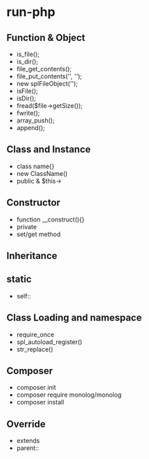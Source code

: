 # run-php

## Function & Object

- is_file();
- is_dir();
- file_get_contents();
- file_put_contents('', '');
- new splFileObject('');
- isFile();
- isDir();
- fread($file->getSize());
- fwrite();
- array_push();
- append();

## Class and Instance 

- class name{}
- new ClassName()
- public & $this->

## Constructor

- function __construct(){}
- private
- set/get method

## Inheritance

## static

- self::

## Class Loading and namespace

- require_once
- spl_autoload_register()
- str_replace()

## Composer

- composer init
- composer require monolog/monolog
- composer install

## Override 

- extends
- parent::
